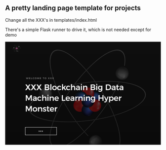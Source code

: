 ## A pretty landing page template for projects

Change all the XXX's in templates/index.html

There's a simple Flask runner to drive it, which is not needed except for demo

![screenshot](screenshot.png?raw=true "Title")
